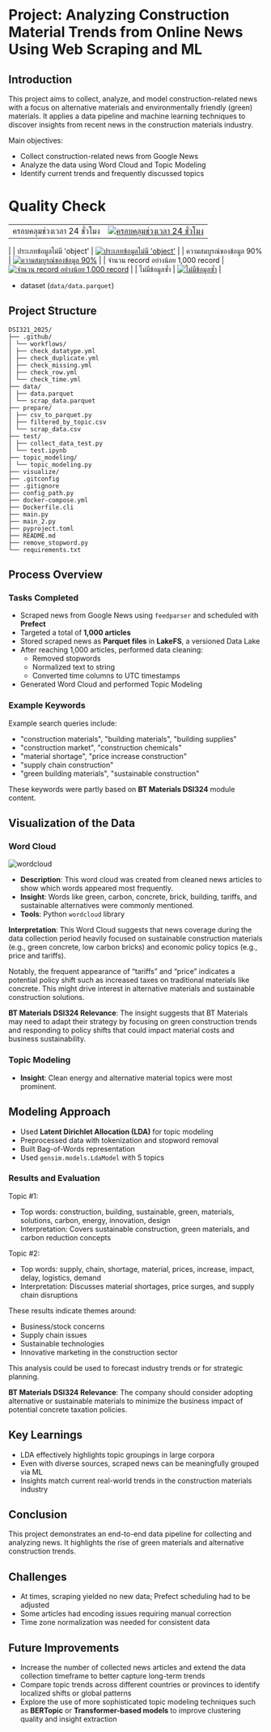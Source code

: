 # Project: Analyzing Construction Material Trends from Online News Using Web Scraping and ML

## Introduction

This project aims to collect, analyze, and model construction-related news with a focus on alternative materials and environmentally friendly (green) materials. It applies a data pipeline and machine learning techniques to discover insights from recent news in the construction materials industry.

Main objectives:
- Collect construction-related news from Google News
- Analyze the data using Word Cloud and Topic Modeling
- Identify current trends and frequently discussed topics

# Quality Check
| | |
| - | - |
| ครอบคลุมช่วงเวลา 24 ชั่วโมง | [![ครอบคลุมช่วงเวลา 24 ชั่วโมง](https://github.com/kunyakorngun/dsi321_2025/actions/workflows/check_time.yml/badge.svg)](https://github.com/kunyakorngun/dsi321_2025/actions/workflows/check_time.yml)
 |
| ประเภทข้อมูลไม่มี 'object' | [![ประเภทข้อมูลไม่มี 'object'](https://github.com/kunyakorngun/dsi321_2025/actions/workflows/check_datatype.yml/badge.svg)](https://github.com/kunyakorngun/dsi321_2025/actions/workflows/check_datatype.yml)
 |
| ความสมบูรณ์ของข้อมูล 90% | [![ความสมบูรณ์ของข้อมูล 90%](https://github.com/kunyakorngun/dsi321_2025/actions/workflows/check_missing.yml/badge.svg)](https://github.com/kunyakorngun/dsi321_2025/actions/workflows/check_missing.yml)
 |
| จำนวน record อย่างน้อย 1,000 record | [![จำนวน record อย่างน้อย 1,000 record](https://github.com/kunyakorngun/dsi321_2025/actions/workflows/check_row.yml/badge.svg)](https://github.com/kunyakorngun/dsi321_2025/actions/workflows/check_row.yml)
 |
| ไม่มีข้อมูลซ้ำ | [![ไม่มีข้อมูลซ้ำ](https://github.com/kunyakorngun/dsi321_2025/actions/workflows/check_duplicate.yml/badge.svg)](https://github.com/kunyakorngun/dsi321_2025/actions/workflows/check_duplicate.yml)
 |
- dataset (`data/data.parquet`)

## Project Structure
```
DSI321_2025/
├── .github/
│ └── workflows/
│ ├── check_datatype.yml
│ ├── check_duplicate.yml
│ ├── check_missing.yml
│ ├── check_row.yml
│ └── check_time.yml
├── data/
│ ├── data.parquet
│ └── scrap_data.parquet
├── prepare/
│ ├── csv_to_parquet.py
│ ├── filtered_by_topic.csv
│ └── scrap_data.csv
├── test/
│ ├── collect_data_test.py
│ └── test.ipynb
├── topic_modeling/
│ └── topic_modeling.py
├── visualize/
├── .gitconfig
├── .gitignore
├── config_path.py
├── docker-compose.yml
├── Dockerfile.cli
├── main.py
├── main_2.py
├── pyproject.toml
├── README.md
├── remove_stopword.py
└── requirements.txt
```
## Process Overview

### Tasks Completed

- Scraped news from Google News using `feedparser` and scheduled with **Prefect**
- Targeted a total of **1,000 articles**
- Stored scraped news as **Parquet files** in **LakeFS**, a versioned Data Lake
- After reaching 1,000 articles, performed data cleaning:
  - Removed stopwords
  - Normalized text to string
  - Converted time columns to UTC timestamps
- Generated Word Cloud and performed Topic Modeling

### Example Keywords

Example search queries include:
- "construction materials", "building materials", "building supplies"
- "construction market", "construction chemicals"
- "material shortage", "price increase construction"
- "supply chain construction"
- "green building materials", "sustainable construction"

These keywords were partly based on **BT Materials DSI324** module content.

## Visualization of the Data

### Word Cloud

![wordcloud](./wc.png)

- **Description**: This word cloud was created from cleaned news articles to show which words appeared most frequently.
- **Insight**: Words like green, carbon, concrete, brick, building, tariffs, and sustainable alternatives were commonly mentioned.
- **Tools**: Python `wordcloud` library

**Interpretation**:
This Word Cloud suggests that news coverage during the data collection period heavily focused on sustainable construction materials (e.g., green concrete, low carbon bricks) and economic policy topics (e.g., price and tariffs). 

Notably, the frequent appearance of “tariffs” and “price” indicates a potential policy shift such as increased taxes on traditional materials like concrete. This might drive interest in alternative materials and sustainable construction solutions.

**BT Materials DSI324 Relevance**: The insight suggests that BT Materials may need to adapt their strategy by focusing on green construction trends and responding to policy shifts that could impact material costs and business sustainability.

### Topic Modeling

- **Insight**: Clean energy and alternative material topics were most prominent.

## Modeling Approach

- Used **Latent Dirichlet Allocation (LDA)** for topic modeling
- Preprocessed data with tokenization and stopword removal
- Built Bag-of-Words representation
- Used `gensim.models.LdaModel` with 5 topics

### Results and Evaluation

Topic #1:
- Top words: construction, building, sustainable, green, materials, solutions, carbon, energy, innovation, design
- Interpretation: Covers sustainable construction, green materials, and carbon reduction concepts

Topic #2:
- Top words: supply, chain, shortage, material, prices, increase, impact, delay, logistics, demand
- Interpretation: Discusses material shortages, price surges, and supply chain disruptions

These results indicate themes around:
- Business/stock concerns
- Supply chain issues
- Sustainable technologies
- Innovative marketing in the construction sector

This analysis could be used to forecast industry trends or for strategic planning.

**BT Materials DSI324 Relevance**: The company should consider adopting alternative or sustainable materials to minimize the business impact of potential concrete taxation policies.

## Key Learnings

- LDA effectively highlights topic groupings in large corpora
- Even with diverse sources, scraped news can be meaningfully grouped via ML
- Insights match current real-world trends in the construction materials industry

## Conclusion

This project demonstrates an end-to-end data pipeline for collecting and analyzing news. It highlights the rise of green materials and alternative construction trends.

## Challenges

- At times, scraping yielded no new data; Prefect scheduling had to be adjusted
- Some articles had encoding issues requiring manual correction
- Time zone normalization was needed for consistent data

## Future Improvements

- Increase the number of collected news articles and extend the data collection timeframe to better capture long-term trends
- Compare topic trends across different countries or provinces to identify localized shifts or global patterns
- Explore the use of more sophisticated topic modeling techniques such as **BERTopic** or **Transformer-based models** to improve clustering quality and insight extraction